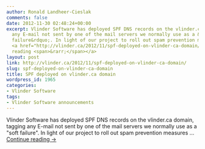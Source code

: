 ```yaml
---
author: Ronald Landheer-Cieslak
comments: false
date: 2012-11-30 02:48:24+00:00
excerpt: Vlinder Software has deployed SPF DNS records on the vlinder.ca domain, tagging
  any E-mail not sent by one of the mail servers we normally use as a &ldquo;soft
  failure&rdquo;. In light of our project to roll out spam prevention measures &hellip;
  <a href="http://vlinder.ca/2012/11/spf-deployed-on-vlinder-ca-domain/">Continue
  reading <span>&rarr;</span></a>
layout: post
link: http://vlinder.ca/2012/11/spf-deployed-on-vlinder-ca-domain/
slug: spf-deployed-on-vlinder-ca-domain
title: SPF deployed on vlinder.ca domain
wordpress_id: 1965
categories:
- Vlinder Software
tags:
- Vlinder Software announcements
---
```


Vlinder Software has deployed SPF DNS records on the vlinder.ca domain, tagging any E-mail not sent by one of the mail servers we normally use as a "soft failure". In light of our project to roll out spam prevention measures … [Continue reading ->](http://vlinder.ca/2012/11/spf-deployed-on-vlinder-ca-domain/)
